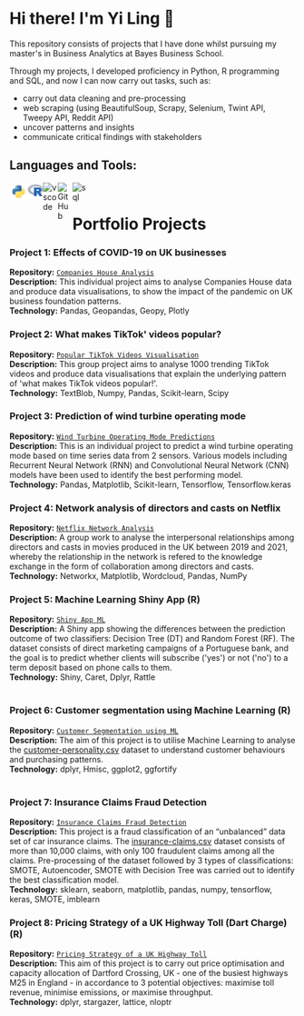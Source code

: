 # Hi there! I'm Yi Ling 👋
This repository consists of projects that I have done whilst pursuing my master's in Business Analytics at Bayes Business School. 

Through my projects, I developed proficiency in Python, R programming and SQL, and now I can now carry out tasks, such as:
- carry out data cleaning and pre-processing 
- web scraping (using BeautifulSoup, Scrapy, Selenium, Twint API, Tweepy API, Reddit API)
- uncover patterns and insights
- communicate critical findings with stakeholders 


## Languages and Tools: 
<img align="left" alt="Python" width="32px" src="https://raw.githubusercontent.com/github/explore/80688e429a7d4ef2fca1e82350fe8e3517d3494d/topics/python/python.png" />
<img align="left" alt="R" width="27px" src="https://raw.githubusercontent.com/github/explore/80688e429a7d4ef2fca1e82350fe8e3517d3494d/topics/r/r.png" />
<img align="left" alt="vscode" width="26px" src="https://upload.wikimedia.org/wikipedia/commons/thumb/9/9a/Visual_Studio_Code_1.35_icon.svg/2048px-Visual_Studio_Code_1.35_icon.svg.png" />
<img align="left" alt="GitHub" width="26px" src="https://avatars.githubusercontent.com/u/9919?s=200&v=4" />
<img align="left" alt="sql" width="26px" src="https://www.postgresql.org/media/img/about/press/elephant.png" />

<br />

# Portfolio Projects
### Project 1: Effects of COVID-19 on UK businesses 
**Repository:**  [`Companies House Analysis`](https://github.com/ngyiling/companies-house-analysis) <br />
**Description:** This individual project aims to analyse Companies House data and produce data visualisations, to show the impact of the pandemic on UK business foundation patterns.  <br />
**Technology:** Pandas, Geopandas, Geopy, Plotly <br />

### Project 2: What makes TikTok' videos popular?
**Repository:** [`Popular TikTok Videos Visualisation`](https://github.com/ngyiling/popular-tiktok-videos-visualisation) <br />
**Description:** This group project aims to analyse 1000 trending TikTok videos and produce data visualisations that explain the underlying pattern of 'what makes TikTok videos popular!'. <br />
**Technology:** TextBlob, Numpy, Pandas, Scikit-learn, Scipy <br />


 ### Project 3: Prediction of wind turbine operating mode
 **Repository:** [`Wind Turbine Operating Mode Predictions`](https://github.com/ngyiling/wind-turbine-operating-mode-prediction) <br />
 **Description:** This is an individual project to predict a wind turbine operating mode based on time series data from 2 sensors. Various models including Recurrent Neural Network (RNN) and Convolutional Neural Network (CNN) models have been used to identify the best performing model. <br />
 **Technology:** Pandas, Matplotlib, Scikit-learn, Tensorflow, Tensorflow.keras <br />
 
### Project 4: Network analysis of directors and casts on Netflix 
**Repository:** [`Netflix Network Analysis`](https://github.com/ngyiling/netflix-network-analysis) <br />
**Description:** A group work to analyse the interpersonal relationships among directors and casts in movies produced in the UK between 2019 and 2021, whereby the relationship in the network is refered to the knowledge exchange in the form of collaboration among directors and casts.  <br />
**Technology:** Networkx, Matplotlib, Wordcloud, Pandas, NumPy <br />
 
 ### Project 5: Machine Learning Shiny App (R)
 **Repository:** [`Shiny App ML`](https://github.com/ngyiling/shiny-app-ML) <br />
 **Description:** A Shiny app showing the differences between the prediction outcome of two classifiers: Decision Tree (DT) and Random Forest (RF). The dataset consists of direct marketing campaigns of a Portuguese bank, and the goal is to predict whether clients will subscribe ('yes') or not ('no') to a term deposit based on phone calls to them. <br />
 **Technology:** Shiny, Caret, Dplyr, Rattle <br />
<br />
 
 ### Project 6: Customer segmentation using Machine Learning (R) <br />
 **Repository:** [`Customer Segmentation using ML`](https://github.com/ngyiling/customer-segmentation-ML) <br />
 **Description:** The aim of this project is to utilise Machine Learning to analyse the [customer-personality.csv](https://github.com/ngyiling/customer-segmentation-ML/blob/main/customer-personality.csv) dataset to understand customer behaviours and purchasing patterns. 
<br />
 **Technology:** dplyr, Hmisc, ggplot2, ggfortify  <br />
<br />
 
 ### Project 7: Insurance Claims Fraud Detection
 **Repository:** [`Insurance Claims Fraud Detection`](https://github.com/ngyiling/Insurance-claims-fraud-detection) <br />
 **Description:** This project is a fraud classification of an “unbalanced” data set of car insurance claims. The [insurance-claims.csv](https://github.com/ngyiling/Insurance-claims-fraud-detection/blob/main/Insurance_claims.csv) dataset consists of more than 10,000 claims, with only 100 fraudulent claims among all the claims. Pre-processing of the dataset followed by 3 types of classifications: SMOTE, Autoencoder, SMOTE with Decision Tree was carried out to identify the best classification model. <br />
 **Technology:** sklearn, seaborn, matplotlib, pandas, numpy, tensorflow, keras, SMOTE, imblearn <br />


### Project 8: Pricing Strategy of a UK Highway Toll (Dart Charge) (R)
**Repository:** [`Pricing Strategy of a UK Highway Toll`](https://github.com/ngyiling/pricing-strategy-of-UK-highway-toll) <br />
**Description:** This aim of this project is to carry out price optimisation and capacity allocation of Dartford Crossing, UK - one of the busiest highways M25 in England - in accordance to 3 potential objectives: maximise toll revenue, minimise emissions, or maximise throughput.  <br />
**Technology:** dplyr, stargazer, lattice, nloptr
<br />
